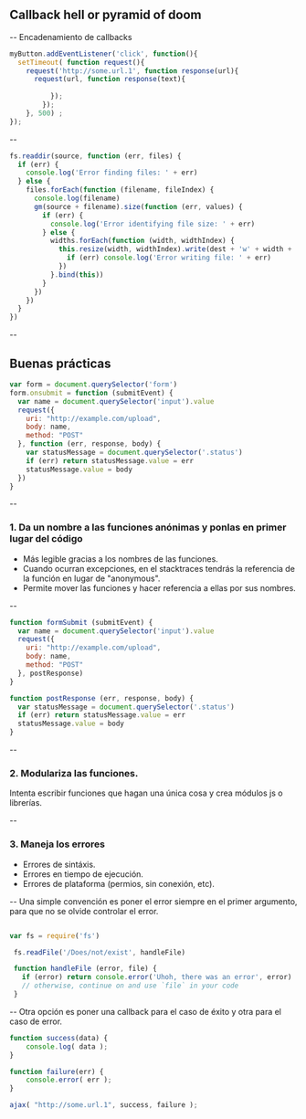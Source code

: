 ## Callback hell or pyramid of doom

--
Encadenamiento de callbacks

```javascript
myButton.addEventListener('click', function(){
  setTimeout( function request(){
    request('http://some.url.1', function response(url){
      request(url, function response(text){
			
		  });
		});
	}, 500) ; 
});

```
--
```javascript
fs.readdir(source, function (err, files) {
  if (err) {
    console.log('Error finding files: ' + err)
  } else {
    files.forEach(function (filename, fileIndex) {
      console.log(filename)
      gm(source + filename).size(function (err, values) {
        if (err) {
          console.log('Error identifying file size: ' + err)
        } else {
          widths.forEach(function (width, widthIndex) {            
            this.resize(width, widthIndex).write(dest + 'w' + width + '_' + filename, function(err) {
              if (err) console.log('Error writing file: ' + err)
            })
          }.bind(this))
        }
      })
    })
  }
})

```

--

## Buenas prácticas

```javascript
var form = document.querySelector('form')
form.onsubmit = function (submitEvent) {
  var name = document.querySelector('input').value
  request({
    uri: "http://example.com/upload",
    body: name,
    method: "POST"
  }, function (err, response, body) {
    var statusMessage = document.querySelector('.status')
    if (err) return statusMessage.value = err
    statusMessage.value = body
  })
}
```
--
### 1. Da un nombre a las funciones anónimas y ponlas en primer lugar del código

* Más legible gracias a los nombres de las funciones.
* Cuando ocurran excepciones, en el stacktraces tendrás la referencia de la función en lugar de "anonymous".
* Permite mover las funciones y hacer referencia a ellas por sus nombres.

--
````javascript
function formSubmit (submitEvent) {
  var name = document.querySelector('input').value
  request({
    uri: "http://example.com/upload",
    body: name,
    method: "POST"
  }, postResponse)
}

function postResponse (err, response, body) {
  var statusMessage = document.querySelector('.status')
  if (err) return statusMessage.value = err
  statusMessage.value = body
}
````
--
### 2. Modulariza las funciones.

Intenta escribir funciones que hagan una única cosa y crea módulos js o librerías.

--

### 3. Maneja los errores

* Errores de sintáxis.
* Errores en tiempo de ejecución.
* Errores de plataforma (permios, sin conexión, etc).

--
Una simple convención es poner el error siempre en el primer argumento, para que no se olvide controlar el error.

````javascript

var fs = require('fs')

 fs.readFile('/Does/not/exist', handleFile)

 function handleFile (error, file) {
   if (error) return console.error('Uhoh, there was an error', error)
   // otherwise, continue on and use `file` in your code
 }
````
-- 
Otra opción es poner una callback para el caso de éxito y otra para el caso de error.

````javascript
function success(data) {
	console.log( data );
}

function failure(err) {
	console.error( err );
}

ajax( "http://some.url.1", success, failure );

````
